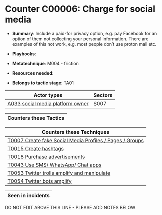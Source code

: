 # Counter C00006: Charge for social media

* **Summary**: Include a paid-for privacy option, e.g. pay Facebook for an option of them not collecting your personal information.  There are examples of this not work, e.g. most people don’t use proton mail etc. 

* **Playbooks**: 

* **Metatechnique**: M004 - friction

* **Resources needed:** 

* **Belongs to tactic stage**: TA01


| Actor types | Sectors |
| ----------- | ------- |
| [A033 social media platform owner](../generated_pages/actortypes/A033.md) | S007 |



| Counters these Tactics |
| ---------------------- |



| Counters these Techniques |
| ------------------------- |
| [T0007 Create fake Social Media Profiles / Pages / Groups](../generated_pages/techniques/T0007.md) |
| [T0015 Create hashtags](../generated_pages/techniques/T0015.md) |
| [T0018 Purchase advertisements](../generated_pages/techniques/T0018.md) |
| [T0043 Use SMS/ WhatsApp/ Chat apps](../generated_pages/techniques/T0043.md) |
| [T0053 Twitter trolls amplify and manipulate](../generated_pages/techniques/T0053.md) |
| [T0054 Twitter bots amplify](../generated_pages/techniques/T0054.md) |



| Seen in incidents |
| ----------------- |


DO NOT EDIT ABOVE THIS LINE - PLEASE ADD NOTES BELOW